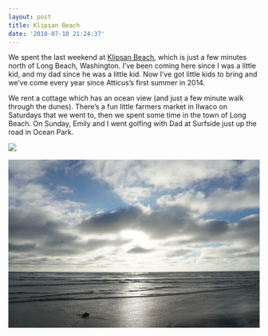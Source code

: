 ```yaml
---
layout: post
title: Klipsan Beach
date: '2018-07-10 21:24:37'
---
```


We spent the last weekend at [Klipsan Beach](http://klipsanbeachcottages.com), which is just a few minutes north of Long Beach, Washington. I’ve been coming here since I was a little kid, and my dad since he was a little kid. Now I’ve got little kids to bring and we’ve come every year since Atticus’s first summer in 2014.

We rent a cottage which has an ocean view (and just a few minute walk through the dunes). There’s a fun little farmers market in Ilwaco on Saturdays that we went to, then we spent some time in the town of Long Beach. On Sunday, Emily and I went golfing with Dad at Surfside just up the road in Ocean Park.

![](assets/DSC05982.jpg)

![](assets/DSC05936.jpg)